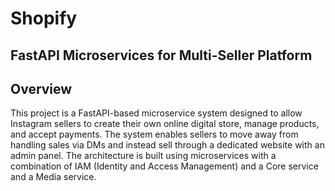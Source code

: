 # Shopify

## FastAPI Microservices for Multi-Seller Platform

## Overview

This project is a FastAPI-based microservice system designed to allow Instagram sellers to create their own online digital store, manage products, and accept payments. The system enables sellers to move away from handling sales via DMs and instead sell through a dedicated website with an admin panel. The architecture is built using microservices with a combination of IAM (Identity and Access Management) and a Core service and a Media service.
